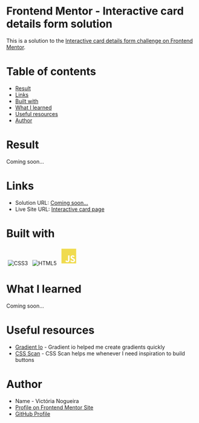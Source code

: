 # Frontend Mentor - Interactive card details form solution

This is a solution to the [Interactive card details form challenge on Frontend Mentor](https://www.frontendmentor.io/challenges/interactive-card-details-form-XpS8cKZDWw).

# Table of contents

- [Result](#result)
- [Links](#links)
- [Built with](#built-with)
- [What I learned](#what-i-learned)
- [Useful resources](#useful-resources)
- [Author](#author)

# Result

Coming soon...

# Links

- Solution URL: [Coming soon...](.)
- Live Site URL: [Interactive card page](https://victoriamnx.github.io/Interactive-Card-Details-Form/)

# Built with

<img src="https://i.ibb.co/bLF1P6n/css-3.png" alt="CSS3" height="40" style="vertical-align:down; margin:4px"></a>
<img src="https://i.ibb.co/Ch4SDLV/html-1.png" alt="HTML5" height="40" style="vertical-align:down; margin:4px"></a>
<img src="https://raw.githubusercontent.com/devicons/devicon/master/icons/javascript/javascript-plain.svg" alt="JavaScript" height="40" style="vertical-align:down; margin:4px">

# What I learned

Coming soon...

# Useful resources

- [Gradient Io](https://cssgradient.io/) - Gradient io helped me create gradients quickly
- [CSS Scan](https://getcssscan.com/css-buttons-examples) - CSS Scan helps me whenever I need inspiration to build buttons

# Author

- Name - Victória Nogueira
- [Profile on Frontend Mentor Site](https://www.frontendmentor.io/profile/victoriamnx)
- [GitHub Profile](https://github.com/victoriamnx)
